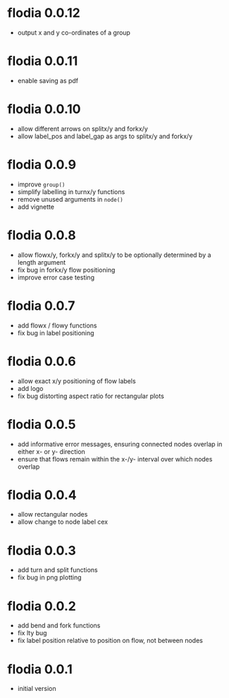# flodia 0.0.12
* output x and y co-ordinates of a group

# flodia 0.0.11
* enable saving as pdf

# flodia 0.0.10
* allow different arrows on splitx/y and forkx/y
* allow label_pos and label_gap as args to splitx/y and forkx/y

# flodia 0.0.9
* improve `group()`
* simplify labelling in turnx/y functions
* remove unused arguments in `node()`
* add vignette

# flodia 0.0.8

* allow flowx/y, forkx/y and splitx/y to be optionally determined by a length
argument
* fix bug in forkx/y flow positioning
* improve error case testing

# flodia 0.0.7

* add flowx / flowy functions
* fix bug in label positioning

# flodia 0.0.6

* allow exact x/y positioning of flow labels
* add logo
* fix bug distorting aspect ratio for rectangular plots

# flodia 0.0.5

* add informative error messages, ensuring connected nodes overlap in either x-
or y- direction
* ensure that flows remain within the x-/y- interval over which nodes overlap

# flodia 0.0.4

* allow rectangular nodes
* allow change to node label cex

# flodia 0.0.3

* add turn and split functions
* fix bug in png plotting

# flodia 0.0.2

* add bend and fork functions
* fix lty bug
* fix label position relative to position on flow, not between nodes

# flodia 0.0.1

* initial version
